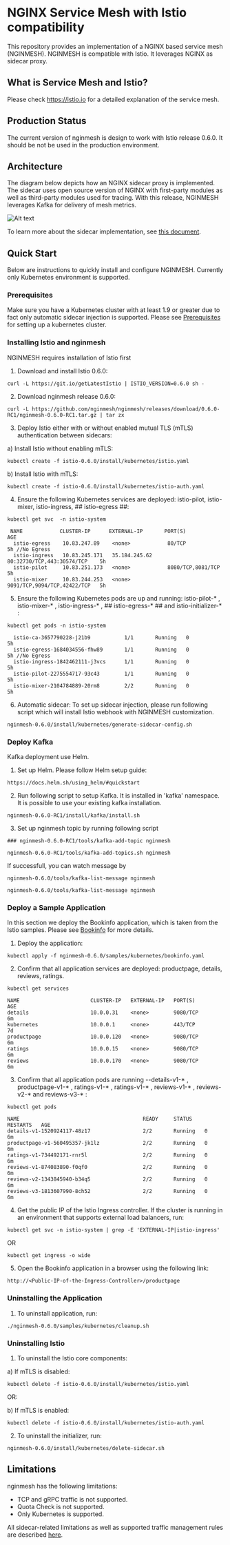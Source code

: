 # NGINX Service Mesh with Istio compatibility
This repository provides an implementation of a NGINX based service mesh (NGINMESH).  NGINMESH is compatible with Istio.  It leverages NGINX as sidecar proxy. 

## What is Service Mesh and Istio?
Please check https://istio.io for a detailed explanation of the service mesh.  

## Production Status
The current version of nginmesh is design to work with Istio release 0.6.0. It should be not be used in the production environment.  

## Architecture
The diagram below depicts how an NGINX sidecar proxy is implemented. The sidecar uses open source version of NGINX with first-party modules as well as third-party modules used for tracing.
With this release, NGINMESH leverages Kafka for delivery of mesh metrics. 

![Alt text](/images/nginx_sidecar.png?raw=true "NGINX Sidecar")

To learn more about the sidecar implementation, see [this document](istio/agent).

## Quick Start
Below are instructions to quickly install and configure NGINMESH.  Currently only Kubernetes environment is supported.

### Prerequisites
Make sure you have a Kubernetes cluster with at least 1.9 or greater due to fact only automatic sidecar injection is supported. Please see [Prerequisites](https://istio.io/docs/setup/kubernetes/quick-start.html) for setting up a kubernetes cluster.

### Installing Istio and nginmesh
NGINMESH requires installation of Istio first

1. Download and install Istio 0.6.0:
```
curl -L https://git.io/getLatestIstio | ISTIO_VERSION=0.6.0 sh -
```
2. Download nginmesh release 0.6.0:
```
curl -L https://github.com/nginmesh/nginmesh/releases/download/0.6.0-RC1/nginmesh-0.6.0-RC1.tar.gz | tar zx
```

3. Deploy Istio either with or without enabled mutual TLS (mTLS) authentication between sidecars:

a) Install Istio without enabling mTLS:
```
kubectl create -f istio-0.6.0/install/kubernetes/istio.yaml
```
b) Install Istio with mTLS:
```
kubectl create -f istio-0.6.0/install/kubernetes/istio-auth.yaml
```

4. Ensure the following Kubernetes services are deployed: istio-pilot, istio-mixer, istio-ingress, ## istio-egress ##:
```
kubectl get svc  -n istio-system  
```
```
 NAME            CLUSTER-IP      EXTERNAL-IP       PORT(S)                       AGE
  istio-egress    10.83.247.89    <none>            80/TCP                        5h //No Egress
  istio-ingress   10.83.245.171   35.184.245.62     80:32730/TCP,443:30574/TCP    5h
  istio-pilot     10.83.251.173   <none>            8080/TCP,8081/TCP             5h
  istio-mixer     10.83.244.253   <none>            9091/TCP,9094/TCP,42422/TCP   5h
```

5. Ensure the following Kubernetes pods are up and running: istio-pilot-* , istio-mixer-* , istio-ingress-* , ## istio-egress-* ## and istio-initializer-* :
```
kubectl get pods -n istio-system    
```
```
  istio-ca-3657790228-j21b9           1/1       Running   0          5h
  istio-egress-1684034556-fhw89       1/1       Running   0          5h //No Egress
  istio-ingress-1842462111-j3vcs      1/1       Running   0          5h
  istio-pilot-2275554717-93c43        1/1       Running   0          5h
  istio-mixer-2104784889-20rm8        2/2       Running   0          5h
```

6. Automatic sidecar:
To set up sidecar injection, please run following script which will install Istio webhook with NGINMESH customization.
```
nginmesh-0.6.0/install/kubernetes/generate-sidecar-config.sh
```

### Deploy Kafka

Kafka deployment use Helm.  

1. Set up Helm.  Please follow Helm setup guide:
```
https://docs.helm.sh/using_helm/#quickstart 
```
2. Run following script to setup Kafka. It is installed in 'kafka' namespace.  It is possible to use your existing kafka installation.
```
nginmesh-0.6.0-RC1/install/kafka/install.sh
```

3. Set up nginmesh topic by running following script
```
### nginmesh-0.6.0-RC1/tools/kafka-add-topic nginmesh

nginmesh-0.6.0-RC1/tools/kafka-add-topics.sh nginmesh
```
If successfull, you can watch message by
```
nginmesh-0.6.0/tools/kafka-list-message nginmesh

nginmesh-0.6.0/tools/kafka-list-message nginmesh
```


### Deploy a Sample Application
In this section we deploy the Bookinfo application, which is taken from the Istio samples. Please see [Bookinfo](https://istio.io/docs/guides/bookinfo.html)  for more details.

1. Deploy the application:
```
kubectl apply -f nginmesh-0.6.0/samples/kubernetes/bookinfo.yaml
```

2. Confirm that all application services are deployed: productpage, details, reviews, ratings.
```
kubectl get services
```
```
NAME                       CLUSTER-IP   EXTERNAL-IP   PORT(S)              AGE
details                    10.0.0.31    <none>        9080/TCP             6m
kubernetes                 10.0.0.1     <none>        443/TCP              7d
productpage                10.0.0.120   <none>        9080/TCP             6m
ratings                    10.0.0.15    <none>        9080/TCP             6m
reviews                    10.0.0.170   <none>        9080/TCP             6m
```

3. Confirm that all application pods are running --details-v1-* , productpage-v1-* , ratings-v1-* , ratings-v1-* , reviews-v1-* , reviews-v2-* and reviews-v3-* :
```
kubectl get pods
```
```
NAME                                        READY     STATUS    RESTARTS   AGE
details-v1-1520924117-48z17                 2/2       Running   0          6m
productpage-v1-560495357-jk1lz              2/2       Running   0          6m
ratings-v1-734492171-rnr5l                  2/2       Running   0          6m
reviews-v1-874083890-f0qf0                  2/2       Running   0          6m
reviews-v2-1343845940-b34q5                 2/2       Running   0          6m
reviews-v3-1813607990-8ch52                 2/2       Running   0          6m
```

4. Get the public IP of the Istio Ingress controller. If the cluster is running in an environment that supports external load balancers, run:
```
kubectl get svc -n istio-system | grep -E 'EXTERNAL-IP|istio-ingress'
```
OR
```
kubectl get ingress -o wide       
```

5. Open the Bookinfo application in a browser using the following link:
```
http://<Public-IP-of-the-Ingress-Controller>/productpage
```
### Uninstalling the Application
1. To uninstall application, run:
```
./nginmesh-0.6.0/samples/kubernetes/cleanup.sh 
```


### Uninstalling Istio
1. To uninstall the Istio core components:

a) If mTLS is disabled:
```
kubectl delete -f istio-0.6.0/install/kubernetes/istio.yaml
```

OR:

b) If mTLS is enabled:
```
kubectl delete -f istio-0.6.0/install/kubernetes/istio-auth.yaml
```

2. To uninstall the initializer, run:
```
nginmesh-0.6.0/install/kubernetes/delete-sidecar.sh
```

## Limitations
nginmesh has the following limitations:
* TCP and gRPC traffic is not supported.
* Quota Check is not supported.
* Only Kubernetes is supported.

All sidecar-related limitations as well as supported traffic management rules are described [here](istio/agent).
